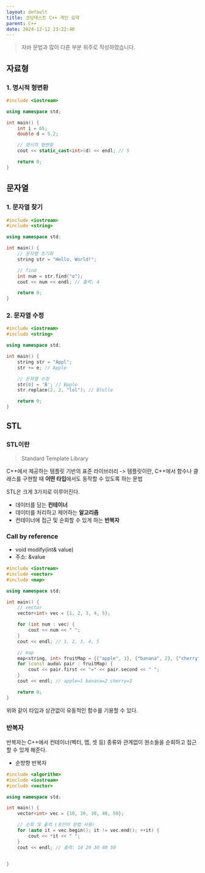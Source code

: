 ```yaml
---
layout: default
title: 코딩테스트 C++ 개인 요약
parent: C++
date: 2024-12-12 23:22:40
---
```

> 자바 문법과 많이 다른 부분 위주로 작성하였습니다.

## 자료형
### 1. 명시적 형변환

```C++
#include <iostream>

using namespace std;

int main() {
	int i = 65;
	double d = 5.2;

	// 명시적 형변환
	cout << static_cast<int>(d) << endl; // 5

	return 0;
}
```

## 문자열
### 1. 문자열 찾기

```C++
#include <iostream>
#include <string>

using namespace std;

int main() {
	// 문자열 초기화
	string str = "Hello, World!";

	// find
	int num = str.find("o"); 
	cout << num << endl; // 출력: 4

	return 0;
}
```

### 2. 문자열 수정

```C++
#include <iostream>
#include <string>

using namespace std;

int main() {
	string str = "Appl";
	str += e; // Apple

	// 문자열 수정
	str[0] = 'B'; // Bpple
	str.replace(2, 2, "lol"); // Blolle

	return 0;
}
```

## STL
### STL이란
> Standard Template Library

C++에서 제공하는 템플릿 기반의 표준 라이브러리
	-> 템플릿이란, C++에서 함수나 클래스를 구현할 때 **어떤 타입**에서도 동작할 수 있도록 하는 문법

STL은 크게 3가지로 이루어진다.
- 데이터를 담는 **컨테이너**
- 데이터를 처리하고 제어하는 **알고리즘**
- 컨테이너에 접근 및 순회할 수 있게 하는 **반복자**

### Call by reference
- void modify(int& value)
- 주소: &value


```C++
#include <iostream>
#include <vector>
#include <map>

using namespace std;

int main() {
	// vector
	vector<int> vec = {1, 2, 3, 4, 5};

	for (int num : vec) {
		cout << num << " ";
	}
	cout << endl; // 1, 2, 3, 4, 5

	// map
	map<string, int> fruitMap = {{"apple", 1}, {"banana", 2}, {"cherry", 3}};
	for (const audo& pair : fruitMap) {
		cout << pair.first << "=" << pair.second << " ";
	}
	cout << endl; // apple=1 banana=2 cherry=3

	return 0;
}
```

위와 같이 타입과 상관없이 유동적인 함수를 기용할 수 있다.

### 반복자
반복자는 C++에서 컨테이너(벡터, 맵, 셋 등) 종류와 관계없이 원소들을 순회하고 접근할 수 있게 해준다.

- 순방향 반복자 

```C++
#include <algorithm>
#include <iostream>
#include <vector>

using namespace std;

int main() {
	vector<int> vec = {10, 20, 30, 40, 50};

	// 순회 및 출력 (포인터 문법 사용)
	for (auto it = vec.begin(); it != vec.end(); ++it) {
		cout << *it << " ";
	}
	cout << endl; // 출력: 10 20 30 40 50

	
}
```